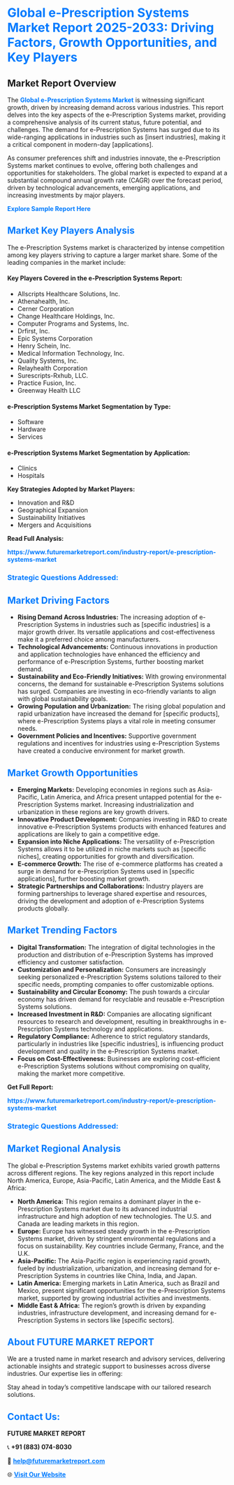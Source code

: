 <h1 style="color: #007BFF;">Global e-Prescription Systems Market Report 2025-2033: Driving Factors, Growth Opportunities, and Key Players</h1>

<section id="overview">
<h2>Market Report Overview</h2>
<p>The <a href="https://www.futuremarketreport.com/industry-report/e-prescription-systems-market" style="color: #007BFF; text-decoration: none;"><strong>Global e-Prescription Systems Market</strong></a> is witnessing significant growth, driven by increasing demand across various industries. This report delves into the key aspects of the e-Prescription Systems market, providing a comprehensive analysis of its current status, future potential, and challenges. The demand for e-Prescription Systems has surged due to its wide-ranging applications in industries such as [insert industries], making it a critical component in modern-day [applications].</p>
<p>As consumer preferences shift and industries innovate, the e-Prescription Systems market continues to evolve, offering both challenges and opportunities for stakeholders. The global market is expected to expand at a substantial compound annual growth rate (CAGR) over the forecast period, driven by technological advancements, emerging applications, and increasing investments by major players.</p>
</section>

<section id="overview">
<p><a href="https://www.futuremarketreport.com/request-sample/reportId=62915" style="color: #007BFF; text-decoration: none;"><strong>Explore Sample Report Here</strong></a></p>
</section>

<section id="key-players">
<h2 style="color: #007BFF;">Market Key Players Analysis</h2>
<p>The e-Prescription Systems market is characterized by intense competition among key players striving to capture a larger market share. Some of the leading companies in the market include:</p>
<h4>Key Players Covered in the e-Prescription Systems Report:</h4>
<ul><li>Allscripts Healthcare Solutions, Inc.</li><li>Athenahealth, Inc.</li><li>Cerner Corporation</li><li>Change Healthcare Holdings, Inc.</li><li>Computer Programs and Systems, Inc.</li><li>Drfirst, Inc.</li><li>Epic Systems Corporation</li><li>Henry Schein, Inc.</li><li>Medical Information Technology, Inc.</li><li>Quality Systems, Inc.</li><li>Relayhealth Corporation</li><li>Surescripts-Rxhub, LLC.</li><li>Practice Fusion, Inc.</li><li>Greenway Health LLC</li></ul>
<h4>e-Prescription Systems Market Segmentation by Type:</h4>
<ul><li>Software</li><li>Hardware</li><li>Services</li></ul>

<h4>e-Prescription Systems Market Segmentation by Application:</h4>
<ul><li>Clinics</li><li>Hospitals</li></ul>
<p><strong>Key Strategies Adopted by Market Players:</strong></p>
<ul>
<li>Innovation and R&D</li>
<li>Geographical Expansion</li>
<li>Sustainability Initiatives</li>
<li>Mergers and Acquisitions</li>
</ul>
</section>

<section>
<p><strong>Read Full Analysis: </strong></p><a href="https://www.futuremarketreport.com/industry-report/e-prescription-systems-market" style="color: #007BFF; text-decoration: none;"><strong>https://www.futuremarketreport.com/industry-report/e-prescription-systems-market</strong></a>
<h3 style="color: #007BFF;">Strategic Questions Addressed:</h3>
</section>

<section id="driving-factors">
<h2 style="color: #007BFF;">Market Driving Factors</h2>
<ul>
<li><strong>Rising Demand Across Industries:</strong> The increasing adoption of e-Prescription Systems in industries such as [specific industries] is a major growth driver. Its versatile applications and cost-effectiveness make it a preferred choice among manufacturers.</li>
<li><strong>Technological Advancements:</strong> Continuous innovations in production and application technologies have enhanced the efficiency and performance of e-Prescription Systems, further boosting market demand.</li>
<li><strong>Sustainability and Eco-Friendly Initiatives:</strong> With growing environmental concerns, the demand for sustainable e-Prescription Systems solutions has surged. Companies are investing in eco-friendly variants to align with global sustainability goals.</li>
<li><strong>Growing Population and Urbanization:</strong> The rising global population and rapid urbanization have increased the demand for [specific products], where e-Prescription Systems plays a vital role in meeting consumer needs.</li>
<li><strong>Government Policies and Incentives:</strong> Supportive government regulations and incentives for industries using e-Prescription Systems have created a conducive environment for market growth.</li>
</ul>
</section>

<section id="growth-opportunities">
<h2 style="color: #007BFF;">Market Growth Opportunities</h2>
<ul>
<li><strong>Emerging Markets:</strong> Developing economies in regions such as Asia-Pacific, Latin America, and Africa present untapped potential for the e-Prescription Systems market. Increasing industrialization and urbanization in these regions are key growth drivers.</li>
<li><strong>Innovative Product Development:</strong> Companies investing in R&D to create innovative e-Prescription Systems products with enhanced features and applications are likely to gain a competitive edge.</li>
<li><strong>Expansion into Niche Applications:</strong> The versatility of e-Prescription Systems allows it to be utilized in niche markets such as [specific niches], creating opportunities for growth and diversification.</li>
<li><strong>E-commerce Growth:</strong> The rise of e-commerce platforms has created a surge in demand for e-Prescription Systems used in [specific applications], further boosting market growth.</li>
<li><strong>Strategic Partnerships and Collaborations:</strong> Industry players are forming partnerships to leverage shared expertise and resources, driving the development and adoption of e-Prescription Systems products globally.</li>
</ul>
</section>

<section id="trending-factors">
<h2 style="color: #007BFF;">Market Trending Factors</h2>
<ul>
<li><strong>Digital Transformation:</strong> The integration of digital technologies in the production and distribution of e-Prescription Systems has improved efficiency and customer satisfaction.</li>
<li><strong>Customization and Personalization:</strong> Consumers are increasingly seeking personalized e-Prescription Systems solutions tailored to their specific needs, prompting companies to offer customizable options.</li>
<li><strong>Sustainability and Circular Economy:</strong> The push towards a circular economy has driven demand for recyclable and reusable e-Prescription Systems solutions.</li>
<li><strong>Increased Investment in R&D:</strong> Companies are allocating significant resources to research and development, resulting in breakthroughs in e-Prescription Systems technology and applications.</li>
<li><strong>Regulatory Compliance:</strong> Adherence to strict regulatory standards, particularly in industries like [specific industries], is influencing product development and quality in the e-Prescription Systems market.</li>
<li><strong>Focus on Cost-Effectiveness:</strong> Businesses are exploring cost-efficient e-Prescription Systems solutions without compromising on quality, making the market more competitive.</li>
</ul>
</section>

<section>
<p><strong>Get Full Report: </strong></p><a href="https://www.futuremarketreport.com/industry-report/e-prescription-systems-market" style="color: #007BFF; text-decoration: none;"><strong>https://www.futuremarketreport.com/industry-report/e-prescription-systems-market</strong></a>
<h3 style="color: #007BFF;">Strategic Questions Addressed:</h3>
</section>


<section id="regional-analysis">
<h2 style="color: #007BFF;">Market Regional Analysis</h2>
<p>The global e-Prescription Systems market exhibits varied growth patterns across different regions. The key regions analyzed in this report include North America, Europe, Asia-Pacific, Latin America, and the Middle East & Africa:</p>
<ul>
<li><strong>North America:</strong> This region remains a dominant player in the e-Prescription Systems market due to its advanced industrial infrastructure and high adoption of new technologies. The U.S. and Canada are leading markets in this region.</li>
<li><strong>Europe:</strong> Europe has witnessed steady growth in the e-Prescription Systems market, driven by stringent environmental regulations and a focus on sustainability. Key countries include Germany, France, and the U.K.</li>
<li><strong>Asia-Pacific:</strong> The Asia-Pacific region is experiencing rapid growth, fueled by industrialization, urbanization, and increasing demand for e-Prescription Systems in countries like China, India, and Japan.</li>
<li><strong>Latin America:</strong> Emerging markets in Latin America, such as Brazil and Mexico, present significant opportunities for the e-Prescription Systems market, supported by growing industrial activities and investments.</li>
<li><strong>Middle East & Africa:</strong> The region’s growth is driven by expanding industries, infrastructure development, and increasing demand for e-Prescription Systems in sectors like [specific sectors].</li>
</ul>
</section>

<footer>
<h2 style="color: #007BFF;">About FUTURE MARKET REPORT</h2>
<p>We are a trusted name in market research and advisory services, delivering actionable insights and strategic support to businesses across diverse industries. Our expertise lies in offering:</p>

<p>Stay ahead in today’s competitive landscape with our tailored research solutions.</p>

<h2 style="color: #007BFF;">Contact Us:</h2>
<p><strong>FUTURE MARKET REPORT</strong></p>
<p>📞 <strong>+91 (883) 074-8030</strong></p>
<p>📧 <strong><a href="mailto:help@futuremarketreport.com" style="color: #007BFF;">help@futuremarketreport.com</a></strong></p>
<p>🌐 <strong><a href="https://www.futuremarketreport.com/" style="color: #007BFF;">Visit Our Website</a></strong></p>
</footer>